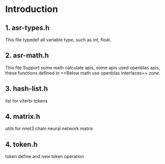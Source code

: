 # Introduction

## 1. asr-types.h

This file typedef all variable type, such as int, float.


## 2. asr-math.h

This file Support some math calculate apis, some apis used openblas apis, these functions defined in ==Below math use openblas interfaces== zone. 

## 3. hash-list.h

list for viterbi tokens

## 4. matrix.h

utils for nnet3 chain neural network matrix

## 4. token.h

token define and new token operation

